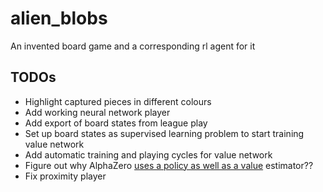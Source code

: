 # alien_blobs
An invented board game and a corresponding rl agent for it

## TODOs
* Highlight captured pieces in different colours
* Add working neural network player
* Add export of board states from league play
* Set up board states as supervised learning problem to start training value network
* Add automatic training and playing cycles for value network
* Figure out why AlphaZero [uses a policy as well as a value](https://medium.com/@jonathan_hui/alphago-zero-a-game-changer-14ef6e45eba5) estimator??
* Fix proximity player